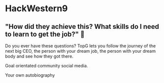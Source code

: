 # HackWestern9

## "How did they achieve this? What skills do I need to learn to get the job?" 🤔
Do you ever have these questions?
TopG lets you follow the journey of the next big CEO, the person with your dream job, the person with your dream body and see how they got there.

Goal orientated community social media.

Your own autobiography


